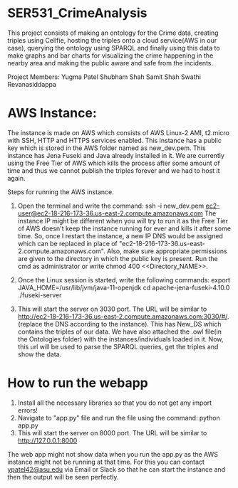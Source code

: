 # SER531_CrimeAnalysis

This project consists of making an ontology for the Crime data, creating triples using Cellfie, hosting the triples onto a cloud service(AWS in our case), querying the ontology using SPARQL and finally using this data to make graphs and bar charts for visualizing the crime happening in the nearby area and making the public aware and safe from the incidents.

Project Members:
Yugma Patel
Shubham Shah
Samit Shah
Swathi Revanasiddappa 

# AWS Instance:
The instance is made on AWS which consists of AWS Linux-2 AMI, t2.micro with SSH, HTTP and HTTPS services enabled. This instance has a public key which is stored in the AWS folder named as new_dev.pem. This instance has Jena Fuseki and Java already installed in it. We are currently using the Free Tier of AWS which kills the process after some amount of time and thus we cannot publish the triples forever and we had to host it again.

Steps for running the AWS instance. 
1) Open the terminal and write the command: ssh -i new_dev.pem ec2-user@ec2-18-216-173-36.us-east-2.compute.amazonaws.com
   The instance IP might be different when you will try to run it as the Free Tier of AWS doesn't keep the instance running for ever and kills it after some time. So, once I restart the instance, a new IP DNS would be assigned which can be replaced in place of "ec2-18-216-173-36.us-east-2.compute.amazonaws.com". Also, make sure appropriate permissions are given to the directory in which the public key is present. Run the cmd as administrator or write chmod 400 <<Directory_NAME>>.
   
2) Once the Linux session is started, write the following commands:
    export JAVA_HOME=/usr/lib/jvm/java-11-openjdk
    cd apache-jena-fuseki-4.10.0
    ./fuseki-server
   
3) This will start the server on 3030 port. The URL will be similar to http://ec2-18-216-173-36.us-east-2.compute.amazonaws.com:3030/#/. (replace the DNS according to the instance). This has New_DS which contains the triples of our data. We have also attached the .owl file(in the Ontologies folder) with the instances/individuals loaded in it. Now, this url will be used to parse the SPARQL queries, get the triples and show the data. 


# How to run the webapp

1) Install all the necessary libraries so that you do not get any import errors!
2) Navigate to "app.py" file and run the file using the command:
    python app.py
3) This will start the server on 8000 port. The URL will be similar to http://127.0.0.1:8000

The web app might not show data when you run the app.py as the AWS instance might not be running at that time. For this you can contact ypatel42@asu.edu via Email or Slack so that he can start the instance and then the output will be seen perfectly. 
